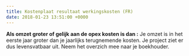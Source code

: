 ```yaml
---
title: Kostenplaat resultaat werkingskosten (FR)
date: 2018-01-23 13:51:00 +0000
---
```

**Als omzet groter of gelijk aan de opex kosten is dan :** Je omzet is in het eerste jaar groter dan je jaarlijks terugnemende kosten. Je project ziet er dus levensvatbaar uit. Neem het overzich mee naar je boekhouder.